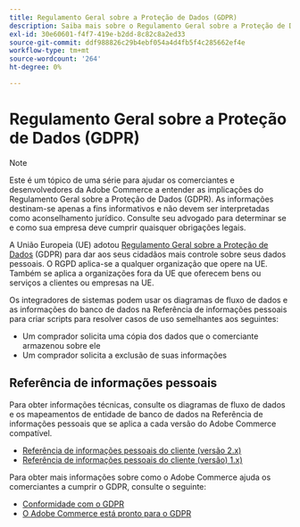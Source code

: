 ```yaml
---
title: Regulamento Geral sobre a Proteção de Dados (GDPR)
description: Saiba mais sobre o Regulamento Geral sobre a Proteção de Dados (GDPR), que é uma legislação que regula a proteção de dados e a privacidade de todos os indivíduos na União Europeia e no Espaço Econômico Europeu.
exl-id: 30e60601-f4f7-419e-b2dd-8c82c8a2ed33
source-git-commit: ddf988826c29b4ebf054a4d4fb5f4c285662ef4e
workflow-type: tm+mt
source-wordcount: '264'
ht-degree: 0%

---
```


# Regulamento Geral sobre a Proteção de Dados (GDPR)

>[!NOTE]
>
>Este é um tópico de uma série para ajudar os comerciantes e desenvolvedores da Adobe Commerce a entender as implicações do Regulamento Geral sobre a Proteção de Dados (GDPR). As informações destinam-se apenas a fins informativos e não devem ser interpretadas como aconselhamento jurídico. Consulte seu advogado para determinar se e como sua empresa deve cumprir quaisquer obrigações legais.

A União Europeia (UE) adotou [Regulamento Geral sobre a Proteção de Dados](https://ec.europa.eu/info/law/law-topic/data-protection_en) (GDPR) para dar aos seus cidadãos mais controle sobre seus dados pessoais. O RGPD aplica-se a qualquer organização que opere na UE. Também se aplica a organizações fora da UE que oferecem bens ou serviços a clientes ou empresas na UE.

Os integradores de sistemas podem usar os diagramas de fluxo de dados e as informações do banco de dados na Referência de informações pessoais para criar scripts para resolver casos de uso semelhantes aos seguintes:

- Um comprador solicita uma cópia dos dados que o comerciante armazenou sobre ele
- Um comprador solicita a exclusão de suas informações

## Referência de informações pessoais

Para obter informações técnicas, consulte os diagramas de fluxo de dados e os mapeamentos de entidade de banco de dados na Referência de informações pessoais que se aplica a cada versão do Adobe Commerce compatível.

- [Referência de informações pessoais do cliente (versão 2.x)](data-m2.md)
- [Referência de informações pessoais do cliente (versão) 1.x)](data-m1.md)

Para obter mais informações sobre como o Adobe Commerce ajuda os comerciantes a cumprir o GDPR, consulte o seguinte:

- [Conformidade com o GDPR](https://experienceleague.adobe.com/docs/commerce-admin/start/compliance/privacy/compliance-gdpr.html)
- [O Adobe Commerce está pronto para o GDPR](https://business.adobe.com/privacy/general-data-protection-regulation.html)
